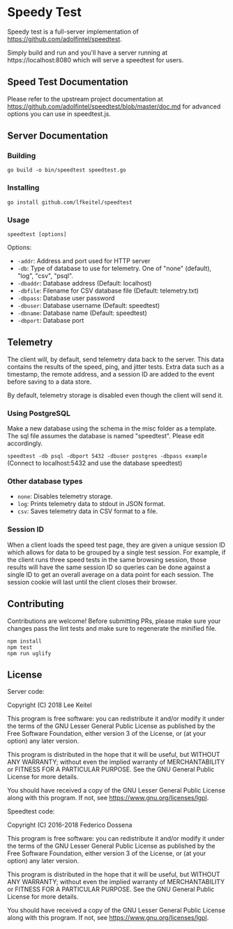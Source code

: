 # Speedy Test

Speedy test is a full-server implementation of https://github.com/adolfintel/speedtest.

Simply build and run and you'll have a server running at https://localhost:8080
which will serve a speedtest for users.

## Speed Test Documentation

Please refer to the upstream project documentation at https://github.com/adolfintel/speedtest/blob/master/doc.md
for advanced options you can use in speedtest.js.

## Server Documentation

### Building

`go build -o bin/speedtest speedtest.go`

### Installing

`go install github.com/lfkeitel/speedtest`

### Usage

`speedtest [options]`

Options:

- `-addr`: Address and port used for HTTP server
- `-db`: Type of database to use for telemetry. One of "none" (default), "log", "csv", "psql".
- `-dbaddr`: Database address (Default: localhost)
- `-dbfile`: Filename for CSV database file (Default: telemetry.txt)
- `-dbpass`: Database user password
- `-dbuser`: Database username (Default: speedtest)
- `-dbname`: Database name (Default: speedtest)
- `-dbport`: Database port


## Telemetry

The client will, by default, send telemetry data back to the server. This data contains the results of
the speed, ping, and jitter tests. Extra data such as a timestamp, the remote address, and a session
ID are added to the event before saving to a data store.

By default, telemetry storage is disabled even though the client will send it.

### Using PostgreSQL

Make a new database using the schema in the misc folder as a template. The sql file assumes the database
is named "speedtest". Please edit accordingly.

`speedtest -db psql -dbport 5432 -dbuser postgres -dbpass example` (Connect to localhost:5432 and use the database speedtest)

### Other database types

* `none`: Disables telemetry storage.
* `log`: Prints telemetry data to stdout in JSON format.
* `csv`: Saves telemetry data in CSV format to a file.

### Session ID

When a client loads the speed test page, they are given a unique session ID which allows for data to be grouped
by a single test session. For example, if the client runs three speed tests in the same browsing session, those
results will have the same session ID so queries can be done against a single ID to get an overall average on
a data point for each session. The session cookie will last until the client closes their browser.

## Contributing

Contributions are welcome! Before submitting PRs, please make sure your changes pass the lint tests
and make sure to regenerate the minified file.

```shell
npm install
npm test
npm run uglify
```

## License

Server code:

Copyright (C) 2018 Lee Keitel

This program is free software: you can redistribute it and/or modify it under the terms of the GNU Lesser General Public License as published by the Free Software Foundation, either version 3 of the License, or (at your option) any later version.

This program is distributed in the hope that it will be useful, but WITHOUT ANY WARRANTY; without even the implied warranty of MERCHANTABILITY or FITNESS FOR A PARTICULAR PURPOSE. See the GNU General Public License for more details.

You should have received a copy of the GNU Lesser General Public License along with this program. If not, see https://www.gnu.org/licenses/lgpl.

Speedtest code:

Copyright (C) 2016-2018 Federico Dossena

This program is free software: you can redistribute it and/or modify it under the terms of the GNU Lesser General Public License as published by the Free Software Foundation, either version 3 of the License, or (at your option) any later version.

This program is distributed in the hope that it will be useful, but WITHOUT ANY WARRANTY; without even the implied warranty of MERCHANTABILITY or FITNESS FOR A PARTICULAR PURPOSE. See the GNU General Public License for more details.

You should have received a copy of the GNU Lesser General Public License along with this program. If not, see https://www.gnu.org/licenses/lgpl.
